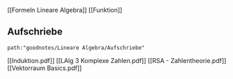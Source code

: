 [[Formeln Lineare Algebra]]
[[Funktion]]
## Aufschriebe
```expander
path:"goodnotes/Lineare Algebra/Aufschriebe"
```
[[Induktion.pdf]]
[[LAlg 3 Komplexe Zahlen.pdf]]
[[RSA - Zahlentheorie.pdf]]
[[Vektorraum Basics.pdf]]



